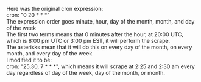 Here was the original cron expression:  
cron: "0 20 * * *"   
The expression order goes minute, hour, day of the month, month, and day of the week  
The first two terms means that 0 minutes after the hour, at 20:00 UTC, which is 8:00 pm UTC or 3:00 pm EST, it will perform the scrape.  
The asterisks mean that it will do this on every day of the month, on every month, and every day of the week  
I modified it to be:     
cron: "25,30, 7 * * *", which means it will scrape at 2:25 and 2:30 am every day regardless of day of the week, day of the month, or month.  

